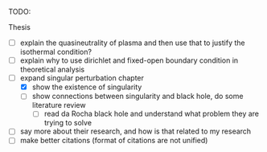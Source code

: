 TODO:

Thesis
- [ ] explain the quasineutrality of plasma and then use that to justify the isothermal condition?
- [ ] explain why to use dirichlet and fixed-open boundary condition in theoretical analysis 
- [ ] expand singular perturbation chapter
    - [x] show the existence of singularity 
    - [ ] show connections between singularity and black hole, do some literature review
        - [ ] read da Rocha black hole and understand what problem they are trying to solve
- [ ] say more about their research, and how is that related to my research
- [ ] make better citations (format of citations are not unified)